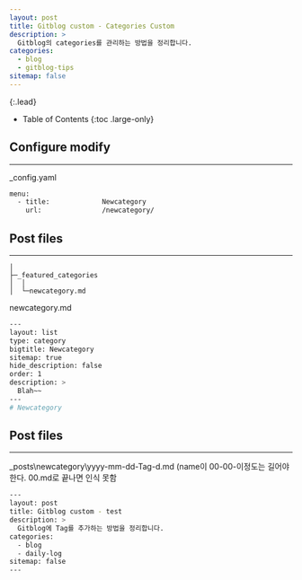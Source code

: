 ```yaml
---
layout: post
title: Gitblog custom - Categories Custom
description: >
  Gitblog의 categories를 관리하는 방법을 정리합니다.
categories:
  - blog
  - gitblog-tips
sitemap: false
---
```



{:.lead}


- Table of Contents
{:toc .large-only}



## Configure modify
--- 


_config.yaml

```bash
menu:
  - title:             Newcategory
    url:               /newcategory/
```

## Post files
--------------------------------------------------------------------------------
```
│
├─_featured_categories
│  │
│  └─newcategory.md
```
newcategory.md
```bash
---
layout: list
type: category
bigtitle: Newcategory
sitemap: true
hide_description: false
order: 1
description: >
  Blah~~
---
# Newcategory
```

## Post files

--------------------------------------------------------------------------------

_posts\newcategory\yyyy-mm-dd-Tag-d.md  (name이 00-00-이정도는 길어야 한다. 00.md로 끝나면 인식 못함
```bash
---
layout: post
title: Gitblog custom - test
description: >
  Gitblog에 Tag를 추가하는 방법을 정리합니다.
categories:
  - blog
  - daily-log
sitemap: false
---
```